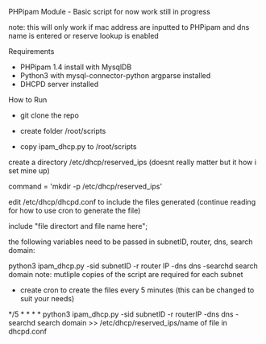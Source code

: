 PHPipam Module - Basic script for now work still in progress

note: this will only work if mac address are inputted to PHPipam and dns name is entered or reserve lookup is enabled

Requirements

 - PHPipam 1.4 install with MysqlDB
 - Python3 with mysql-connector-python argparse installed
 - DHCPD server installed

How to Run

- git clone the repo

- create folder /root/scripts

- copy ipam_dhcp.py to /root/scripts

create a directory /etc/dhcp/reserved_ips (doesnt really matter but it how i set mine up)

command = 'mkdir -p /etc/dhcp/reserved_ips'

edit /etc/dhcp/dhcpd.conf to include the files generated (continue reading for how to use cron to generate the file)
  
  include "file directort and file name here";

the following variables need to be passed in subnetID, router, dns, search domain:

python3 ipam_dhcp.py -sid subnetID -r router IP -dns dns -searchd search domain
  note: mutliple copies of the script are required for each subnet

- create cron to create the files every 5 minutes (this can be changed to suit your needs)

 */5 * * * *  python3 ipam_dhcp.py -sid subnetID -r routerIP -dns dns -searchd search domain >> /etc/dhcp/reserved_ips/name of file in dhcpd.conf


